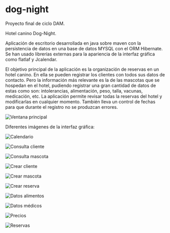 # dog-night
Proyecto final de ciclo DAM. 

Hotel canino Dog-Night. 

Aplicación de escritorio desarrollada en java sobre maven con la persistencia de datos en una base 
de datos MYSQL con el ORM Hibernate. Se han usado librerías externas para la apariencia de la 
interfaz gráfica como flatlaf y Jcalendar.

El objetivo principal de la aplicación es la organización de reservas en un hotel canino. 
En ella se pueden registrar los clientes con todos sus datos de contacto. Pero la información 
más relevante es la de las mascotas que se hospedan en el hotel, pudiendo registrar una gran 
cantidad de datos de estas como son: intolerancias, alimentación, peso, talla, vacunas, 
medicación, etc. 
La aplicación permite revisar todas la reservas del hotel y modificarlas en cualquier momento. 
También lleva un control de fechas para que durante el registro no se produzcan errores.


![Ventana principal](https://github.com/JoanWalker-es/dog-night/blob/master/raw/p_principal.jpg)

Diferentes imágenes de la interfaz gráfica:

![Calendario](https://github.com/JoanWalker-es/dog-night/blob/master/raw/p_calendario.jpg)

![Consulta cliente](https://github.com/JoanWalker-es/dog-night/blob/master/raw/p_consulta_cliente.jpg)

![Consulta mascota](https://github.com/JoanWalker-es/dog-night/blob/master/raw/p_consulta_mascota.jpg)

![Crear cliente](https://github.com/JoanWalker-es/dog-night/blob/master/raw/p_crear_cliente.jpg)

![Crear mascota](https://github.com/JoanWalker-es/dog-night/blob/master/raw/p_crear_mascota.jpg)

![Crear reserva](https://github.com/JoanWalker-es/dog-night/blob/master/raw/p_crear_reserva.jpg)

![Datos alimentos](https://github.com/JoanWalker-es/dog-night/blob/master/raw/p_datos_alimento.jpg)

![Datos médicos](https://github.com/JoanWalker-es/dog-night/blob/master/raw/p_datos_medicos.jpg)

![Precios](https://github.com/JoanWalker-es/dog-night/blob/master/raw/p_precios.jpg)

![Reservas](https://github.com/JoanWalker-es/dog-night/blob/master/raw/p_reservas_general.jpg)
